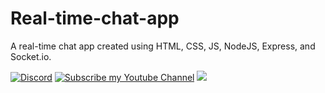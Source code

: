 # Real-time-chat-app
A real-time chat app created using HTML, CSS, JS, NodeJS, Express, and Socket.io.

[![Discord](https://img.shields.io/discord/731350802039439371?color=brightgreen&label=Join%20my%20Discord&logo=discord&logoColor=white&style=for-the-badge)](https://discord.gg/ztuGGYw)
<a href="https://www.youtube.com/channel/UCVJyOzRYgyZWz-27mJaUCCA?sub_confirmation=1"><img src="https://img.shields.io/badge/Subscribe%20my-Youtube%20Channel-red.svg?style=for-the-badge&logo=youtube" alt="Subscribe my Youtube Channel"></a>
<a href="https://www.linkedin.com/in/rsnpj/"><img src="https://img.shields.io/badge/Connect%20on-LinkedIn-blue.svg?style=for-the-badge&logo=LinkedIn"></a>
